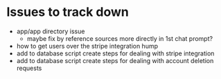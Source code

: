 # Issues to track down
- app/app directory issue
  - maybe fix by reference sources more directly in 1st chat prompt?
- how to get users over the stripe integration hump
- add to database script create steps for dealing with stripe integration
- add to database script create steps for dealing with account deletion requests